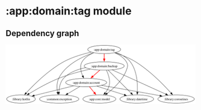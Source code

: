 # :app:domain:tag module
## Dependency graph
![Dependency graph](../../../docs/images/graphs/dep_graph_app_domain_tag.svg)
